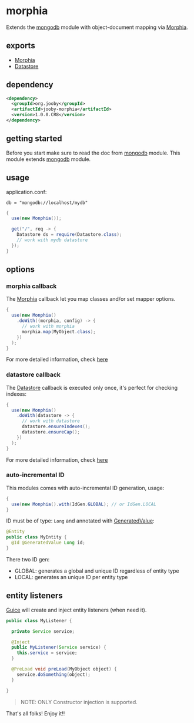 # morphia

Extends the [mongodb](https://github.com/jooby-project/jooby/tree/master/jooby-mongodb) module with object-document mapping via [Morphia](https://github.com/mongodb/morphia).

## exports

* [Morphia](https://rawgit.com/wiki/mongodb/morphia/javadoc/0.111/org/mongodb/morphia/Morphia.html)
* [Datastore](https://rawgit.com/wiki/mongodb/morphia/javadoc/0.111/org/mongodb/morphia/Datastore.html)

## dependency

```xml
<dependency>
  <groupId>org.jooby</groupId>
  <artifactId>jooby-morphia</artifactId>
  <version>1.0.0.CR8</version>
</dependency>
```

## getting started

Before you start make sure to read the doc from [mongodb](https://github.com/jooby-project/jooby/tree/master/jooby-mongodb) module. This module extends [mongodb](https://github.com/jooby-project/jooby/tree/master/jooby-mongodb) module.

## usage

application.conf:

```properties
db = "mongodb://localhost/mydb"
```

```java
{
  use(new Monphia());

  get("/", req -> {
    Datastore ds = require(Datastore.class);
    // work with mydb datastore
  });
}
```

## options

### morphia callback

The [Morphia](https://rawgit.com/wiki/mongodb/morphia/javadoc/0.111/org/mongodb/morphia/Morphia.html) callback let you map classes and/or set mapper options.

```java
{
  use(new Monphia()
    .doWith((morphia, config) -> {
      // work with morphia
      morphia.map(MyObject.class);
    })
  );
}
```

For more detailed information, check [here]([Morphia](https://github.com/mongodb/morphia)/wiki/MappingObjects)

### datastore callback

The [Datastore](https://rawgit.com/wiki/mongodb/morphia/javadoc/0.111/org/mongodb/morphia/Datastore.html) callback is executed only once, it's perfect for checking indexes:

```java
{
  use(new Monphia()
    .doWith(datastore -> {
      // work with datastore
      datastore.ensureIndexes();
      datastore.ensureCap();
    })
  );
}
```

For more detailed information, check [here]([Morphia](https://github.com/mongodb/morphia)/wiki/Datastore#ensure-indexes-and-caps)

### auto-incremental ID
This modules comes with auto-incremental ID generation, usage:

```java
{
  use(new Monphia().with(IdGen.GLOBAL); // or IdGen.LOCAL
}
```

ID must be of type: ```Long``` and annotated with [GeneratedValue](/apidocs/org/jooby/mongodb/GeneratedValue.html):

```java
@Entity
public class MyEntity {
  @Id @GeneratedValue Long id;
}
```

There two ID gen:

* GLOBAL: generates a global and unique ID regardless of entity type
* LOCAL: generates an unique ID per entity type

## entity listeners

[Guice](https://github.com/google/guice) will create and inject entity listeners (when need it).


```java
public class MyListener {

  private Service service;

  @Inject
  public MyListener(Service service) {
    this.service = service;
  }

  @PreLoad void preLoad(MyObject object) {
    service.doSomething(object);
  }

}
```

> NOTE: ONLY Constructor injection is supported.

That's all folks! Enjoy it!!
